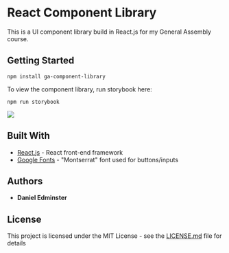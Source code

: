 # React Component Library

This is a UI component library build in React.js for my General Assembly course. 

## Getting Started

```
npm install ga-component-library
```

To view the component library, run storybook here:

```
npm run storybook
```
<img src="https://i.imgur.com/5sFA4z9.png" />


## Built With

* [React.js](https://reactjs.org) - React front-end framework
* [Google Fonts](https://fonts.google.com/) - "Montserrat" font used for buttons/inputs



## Authors

* **Daniel Edminster** 


## License

This project is licensed under the MIT License - see the [LICENSE.md](LICENSE.md) file for details

